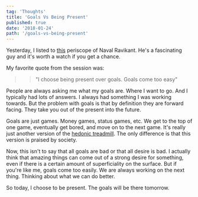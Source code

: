 ```yaml
---
tag: 'Thoughts'
title: 'Goals Vs Being Present'
published: true
date: '2018-01-24'
path: '/goals-vs-being-present'
---
```


Yesterday, I listed to [this](https://www.pscp.tv/w/1eaKbqrWloRxX) periscope of Naval Ravikant.  He's a fascinating guy and it's worth a watch if you get a chance.

My favorite quote from the session was:
>> "I choose being present over goals.  Goals come too easy"

People are always asking me what my goals are.  Where I want to go.  And I typically had lots of answers.  I always had something I was working towards.  But the problem with goals is that by definition they are forward facing.  They take you out of the present into the future.

Goals are just games.  Money games, status games, etc.  We get to the top of one game, eventually get bored, and move on to the next game.  It's really just another version of the [hedonic treadmill](https://en.wikipedia.org/wiki/Hedonic_treadmill).  The only difference is that this version is praised by society.

Now, this isn't to say that all goals are bad or that all desire is bad.  I actually think that amazing things can come out of a strong desire for something, even if there is a certain amount of superficiality on the surface.  But if you're like me, goals come too easily.  We are always working on the next thing.  Thinking about what we can do better.

So today, I choose to be present.  The goals will be there tomorrow.